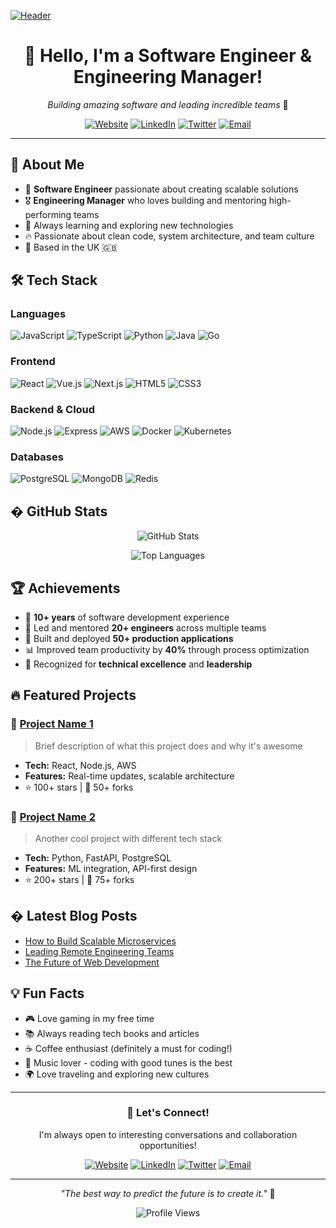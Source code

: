 [![Header](https://raw.githubusercontent.com/your-username/your-repo/main/assets/header.png)](https://www.gdks.co.uk/)

<div align="center">
  
# 👋 Hello, I'm a Software Engineer & Engineering Manager!

*Building amazing software and leading incredible teams* 🚀

[![Website](https://img.shields.io/badge/Website-gdks.co.uk-blue?style=flat-square&logo=google-chrome)](https://www.gdks.co.uk/)
[![LinkedIn](https://img.shields.io/badge/LinkedIn-Connect-blue?style=flat-square&logo=linkedin)](https://linkedin.com/in/yourprofile)
[![Twitter](https://img.shields.io/badge/Twitter-Follow-blue?style=flat-square&logo=twitter)](https://twitter.com/yourhandle)
[![Email](https://img.shields.io/badge/Email-Contact-red?style=flat-square&logo=gmail)](mailto:your.email@example.com)

</div>

---

## 🎯 About Me

- 💼 **Software Engineer** passionate about creating scalable solutions
- 🎖️ **Engineering Manager** who loves building and mentoring high-performing teams
- 🌱 Always learning and exploring new technologies
- 🔥 Passionate about clean code, system architecture, and team culture
- 📍 Based in the UK 🇬🇧

## 🛠️ Tech Stack

### Languages
![JavaScript](https://img.shields.io/badge/-JavaScript-F7DF1E?style=flat-square&logo=javascript&logoColor=black)
![TypeScript](https://img.shields.io/badge/-TypeScript-3178C6?style=flat-square&logo=typescript&logoColor=white)
![Python](https://img.shields.io/badge/-Python-3776AB?style=flat-square&logo=python&logoColor=white)
![Java](https://img.shields.io/badge/-Java-007396?style=flat-square&logo=java&logoColor=white)
![Go](https://img.shields.io/badge/-Go-00ADD8?style=flat-square&logo=go&logoColor=white)

### Frontend
![React](https://img.shields.io/badge/-React-61DAFB?style=flat-square&logo=react&logoColor=black)
![Vue.js](https://img.shields.io/badge/-Vue.js-4FC08D?style=flat-square&logo=vue.js&logoColor=white)
![Next.js](https://img.shields.io/badge/-Next.js-000000?style=flat-square&logo=next.js&logoColor=white)
![HTML5](https://img.shields.io/badge/-HTML5-E34F26?style=flat-square&logo=html5&logoColor=white)
![CSS3](https://img.shields.io/badge/-CSS3-1572B6?style=flat-square&logo=css3&logoColor=white)

### Backend & Cloud
![Node.js](https://img.shields.io/badge/-Node.js-339933?style=flat-square&logo=node.js&logoColor=white)
![Express](https://img.shields.io/badge/-Express-000000?style=flat-square&logo=express&logoColor=white)
![AWS](https://img.shields.io/badge/-AWS-232F3E?style=flat-square&logo=amazon-aws&logoColor=white)
![Docker](https://img.shields.io/badge/-Docker-2496ED?style=flat-square&logo=docker&logoColor=white)
![Kubernetes](https://img.shields.io/badge/-Kubernetes-326CE5?style=flat-square&logo=kubernetes&logoColor=white)

### Databases
![PostgreSQL](https://img.shields.io/badge/-PostgreSQL-336791?style=flat-square&logo=postgresql&logoColor=white)
![MongoDB](https://img.shields.io/badge/-MongoDB-47A248?style=flat-square&logo=mongodb&logoColor=white)
![Redis](https://img.shields.io/badge/-Redis-DC382D?style=flat-square&logo=redis&logoColor=white)

## � GitHub Stats

<div align="center">
  
![GitHub Stats](https://github-readme-stats.vercel.app/api?username=yourusername&show_icons=true&theme=radical&hide_border=true&count_private=true)

![Top Languages](https://github-readme-stats.vercel.app/api/top-langs/?username=yourusername&layout=compact&theme=radical&hide_border=true)

</div>

## 🏆 Achievements

- 🎯 **10+ years** of software development experience
- 👥 Led and mentored **20+ engineers** across multiple teams
- 🚀 Built and deployed **50+ production applications**
- 📊 Improved team productivity by **40%** through process optimization
- 🏅 Recognized for **technical excellence** and **leadership**

## 🔥 Featured Projects

### 🌟 [Project Name 1](https://github.com/yourusername/project1)
> Brief description of what this project does and why it's awesome
- **Tech:** React, Node.js, AWS
- **Features:** Real-time updates, scalable architecture
- ⭐ 100+ stars | 🍴 50+ forks

### 🌟 [Project Name 2](https://github.com/yourusername/project2)
> Another cool project with different tech stack
- **Tech:** Python, FastAPI, PostgreSQL
- **Features:** ML integration, API-first design
- ⭐ 200+ stars | 🍴 75+ forks

## � Latest Blog Posts

<!-- BLOG-POST-LIST:START -->
- [How to Build Scalable Microservices](https://www.gdks.co.uk/blog/microservices)
- [Leading Remote Engineering Teams](https://www.gdks.co.uk/blog/remote-teams)
- [The Future of Web Development](https://www.gdks.co.uk/blog/web-future)
<!-- BLOG-POST-LIST:END -->

## 💡 Fun Facts

- 🎮 Love gaming in my free time
- 📚 Always reading tech books and articles
- ☕ Coffee enthusiast (definitely a must for coding!)
- 🎵 Music lover - coding with good tunes is the best
- 🌍 Love traveling and exploring new cultures

---

<div align="center">

### 🤝 Let's Connect!

I'm always open to interesting conversations and collaboration opportunities!

[![Website](https://img.shields.io/badge/🌐_Website-gdks.co.uk-blue?style=for-the-badge)](https://www.gdks.co.uk/)
[![LinkedIn](https://img.shields.io/badge/💼_LinkedIn-Connect-blue?style=for-the-badge&logo=linkedin)](https://linkedin.com/in/yourprofile)
[![Twitter](https://img.shields.io/badge/🐦_Twitter-Follow-blue?style=for-the-badge&logo=twitter)](https://twitter.com/yourhandle)
[![Email](https://img.shields.io/badge/✉️_Email-Contact-red?style=for-the-badge&logo=gmail)](mailto:your.email@example.com)

---

*"The best way to predict the future is to create it."* 💫

![Profile Views](https://komarev.com/ghpvc/?username=yourusername&color=blueviolet&style=flat-square)

</div>

